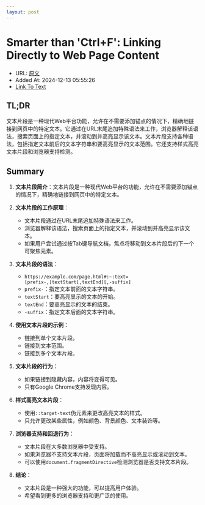 ```yaml
---
layout: post
---
```

# Smarter than 'Ctrl+F': Linking Directly to Web Page Content
- URL: [原文](https://alfy.blog/2024/10/19/linking-directly-to-web-page-content.html)
- Added At: 2024-12-13 05:55:26
- [Link To Text](_posts/2024-12-13-直接链接网页的某段文本_raw.md)

## TL;DR
文本片段是一种现代Web平台功能，允许在不需要添加锚点的情况下，精确地链接到网页中的特定文本。它通过在URL末尾追加特殊语法来工作，浏览器解释该语法，搜索页面上的指定文本，并滚动到并高亮显示该文本。文本片段支持各种语法，包括指定文本前后的文本字符串和要高亮显示的文本范围。它还支持样式高亮文本片段和浏览器支持检测。

## Summary
1. **文本片段简介**：文本片段是一种现代Web平台的功能，允许在不需要添加锚点的情况下，精确地链接到网页中的特定文本。

2. **文本片段的工作原理**：
   - 文本片段通过在URL末尾追加特殊语法来工作。
   - 浏览器解释该语法，搜索页面上的指定文本，并滚动到并高亮显示该文本。
   - 如果用户尝试通过按Tab键导航文档，焦点将移动到文本片段后的下一个可聚焦元素。

3. **文本片段的语法**：
   - `https://example.com/page.html#:~:text=[prefix-,]textStart[,textEnd][,-suffix]`
   - `prefix-`：指定文本前面的文本字符串。
   - `textStart`：要高亮显示的文本的开始。
   - `textEnd`：要高亮显示的文本的结束。
   - `-suffix`：指定文本后面的文本字符串。

4. **使用文本片段的示例**：
   - 链接到单个文本片段。
   - 链接到文本范围。
   - 链接到多个文本片段。

5. **文本片段的行为**：
   - 如果链接到隐藏内容，内容将变得可见。
   - 只有Google Chrome支持发现内容。

6. **样式高亮文本片段**：
   - 使用`::target-text`伪元素来更改高亮文本的样式。
   - 只允许更改某些属性，例如颜色、背景颜色、文本装饰等。

7. **浏览器支持和回退行为**：
   - 文本片段在大多数浏览器中受支持。
   - 如果浏览器不支持文本片段，页面将加载而不高亮显示或滚动到文本。
   - 可以使用`document.fragmentDirective`检测浏览器是否支持文本片段。

8. **结论**：
   - 文本片段是一种强大的功能，可以提高用户体验。
   - 希望看到更多的浏览器支持和更广泛的使用。
